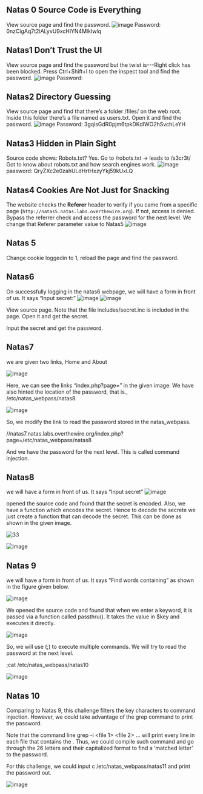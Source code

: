## Natas 0  Source Code is Everything
View source page and find the password.
![image](https://github.com/user-attachments/assets/e16033d8-c9cf-46de-9d38-1bb8b2ce120f)
Password: 0nzCigAq7t2iALyvU9xcHlYN4MlkIwlq

## Natas1  Don’t Trust the UI
View source page and find the password but the twist is---Right click has been blocked.
Press Ctrl+Shift+I to open the inspect tool and find the password.
![image](https://github.com/user-attachments/assets/947bef2d-1194-44d5-918c-c1174735bffe)
Password: <!--The password for natas2 is TguMNxKo1DSa1tujBLuZJnDUlCcUAPlI -->

## Natas2 Directory Guessing
View source page and find that there’s a folder /files/ on the web root. Inside this folder there’s a file named as users.txt. Open it and find the password.
![image](https://github.com/user-attachments/assets/e942442c-eb7c-4fd1-b776-fcbd5a079945)
Password: 3gqisGdR0pjm6tpkDKdIWO2hSvchLeYH

## Natas3 Hidden in Plain Sight
Source code shows: <!-- No more information leaks!! Not even Google will find this one... -->
Robots.txt? Yes.
Go to /robots.txt → leads to /s3cr3t/
Got to know about robots.txt and how search engines work.
![image](https://github.com/user-attachments/assets/628f7b7e-695c-442e-adce-5e4580dcfef8)
password: QryZXc2e0zahULdHrtHxzyYkj59kUxLQ

## Natas4 Cookies Are Not Just for Snacking
The website checks the **Referer** header to verify if you came from a specific page (`http://natas5.natas.labs.overthewire.org`). If not, access is denied.
Bypass the referrer check and access the password for the next level.
We change that Referer parameter value to Natas5
![image](https://github.com/user-attachments/assets/c24c12da-24d4-4df2-8164-1d703bfbc35e)

## Natas 5
Change cookie loggedin to 1, reload the page and find the password.

## Natas6
On successfully logging in the natas6 webpage, we will have a form in front of us. It says “Input secret:”
![image](https://github.com/user-attachments/assets/dea2b230-65ac-4fc1-9209-6aa981e59852)
![image](https://github.com/user-attachments/assets/c2b995d2-79e4-4d92-8445-14877f3aa9dd)

View source page. Note that the file includes/secret.inc is included in the page. Open it and get the secret.

Input the secret and get the password.

## Natas7
we are given two links, Home and About 

![image](https://github.com/user-attachments/assets/4f4f3442-620b-49d3-8024-2273178700f1)

Here, we can see the links “index.php?page=” in the given image. We have also hinted the location of the password, that is., /etc/natas_webpass/natas8.

![image](https://github.com/user-attachments/assets/4c5817e3-8c3a-4056-8c09-a05b7e147441)

So, we modify the link to read the password stored in the natas_webpass.

//natas7.natas.labs.overthewire.org/index.php?page=/etc/natas_webpass/natas8

And we have the password for the next level. This is called command injection.

## Natas8
we will have a form in front of us. It says “Input secret"
![image](https://github.com/user-attachments/assets/cfe36ca6-f8b8-407f-b38d-09254926e81e)

opened the source code and found that the secret is encoded. Also, we have a function which encodes the secret.
Hence to decode the secrete we just create a function that can decode the secret. This can be done as shown in the given image.

![33](https://github.com/user-attachments/assets/1bcfdade-5dde-4d30-882e-c2d630d70b0d)

![image](https://github.com/user-attachments/assets/01b5667c-bf10-43f1-a5c1-88818c958acb)

## Natas 9
we will have a form in front of us. It says “Find words containing” as shown in the figure given below.

![image](https://github.com/user-attachments/assets/e5d2d69d-7257-4f05-8c64-22a71966ae87)

We opened the source code and found that when we enter a keyword, it is passed via a function called passthru(). It takes the value in $key and executes it directly.

![image](https://github.com/user-attachments/assets/0b4aaa1f-7734-4676-8e62-f17df4a6e217)

So, we will use (;) to execute multiple commands. We will try to read the password at the next level.

;cat /etc/natas_webpass/natas10

![image](https://github.com/user-attachments/assets/cdc60d4e-da24-40a0-9827-f5330ba2a8a9)

## Natas 10

Comparing to Natas 9, this challenge filters the key characters to command injection. However, we could take advantage of the grep command to print the password.

Note that the command line grep -i <word> <file 1> <file 2> ... <file n> will print every line in each file that contains the . Thus, we could compile such command and go through the 26 letters and their capitalized format to find a ‘matched letter’ to the password.

For this challenge, we could input c /etc/natas_webpass/natas11 and print the password out.


![image](https://github.com/user-attachments/assets/66c28120-16eb-4909-b0bf-6ed67d96c665)





